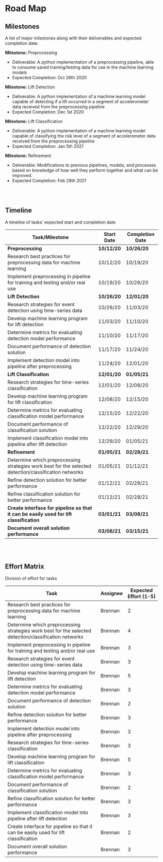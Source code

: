 # Road Map

## Milestones

A list of major milestones along with their deliverables and expected completion date. 

**Milestone:** Preprocessing
* Deliverable: A python implementation of a preprocessing pipeline, able to consume saved training/testing data for use in the machine learning models
* Expected Completion: Oct 26th 2020

**Milestone:** Lift Detection
* Deliverable: A python implementation of a machine learning model capable of detecting if a lift occurred in a segment of accelerometer data received from the preprocessing pipeline
* Expected Completion: Dec 1st 2020

**Milestone:** Lift Classification
* Deliverable: A python implementation of a machine learning model capable of classifying the risk level of a segment of accelerometer data received from the preprocessing pipeline
* Expected Completion: Jan 5th 2021

**Milestone:** Refinement
* Deliverable: Modifications to previous pipelines, models, and processes based on knowledge of how well they perform together and what can be improved.
* Expected Completion: Feb 28th 2021

<br></br>
## Timeline

A timeline of tasks' expected start and completion date

| Task/Milestone                                                                                        | Start Date | Completion Date |
|-------------------------------------------------------------------------------------------------------|------------|-----------------|
| **Preprocessing**                                                                                         | **10/12/20**   | **10/26/20**        |
| Research best practices for preprocessing data for machine learning                                   | 10/12/20   | 10/19/20        |
| Implement preprocessing in pipeline for training and testing and/or real use                          | 10/19/20   | 10/26/20        |
| **Lift Detection**                                                                                        | **10/26/20**   | **12/01/20**        |
| Research strategies for event detection using time-series data                                        | 10/26/20   | 11/03/20        |
| Develop machine learning program for lift detection                                                   | 11/03/20   | 11/10/20        |
| Determine metrics for evaluating detection model performance                                          | 11/10/20   | 11/17/20        |
| Document performance of detection solution                                                            | 11/17/20   | 11/24/20        |
| Implement detection model into pipeline after preprocessing                                           | 11/24/20   | 12/01/20        |
| **Lift Classification**                                                                                   | **12/01/20**   | **01/05/21**        |
| Research strategies for time-series classification                                                    | 12/01/20   | 12/08/20        |
| Develop machine learning program for lift classification                                              | 12/08/20   | 12/15/20        |
| Determine metrics for evaluating classification model performance                                     | 12/15/20   | 12/22/20        |
| Document performance of classification solution                                                       | 12/22/20   | 12/29/20        |
| Implement classification model into pipeline after lift detection                                     | 12/29/20   | 01/05/21        |
| **Refinement**                                                                                            | **01/05/21**   | **02/28/21**        |
| Determine which preprocessing strategies work best for the selected detection/classification networks | 01/05/21   | 01/12/21        |
| Refine detection solution for better performance                                                      | 01/12/21   | 02/28/21        |
| Refine classification solution for better performance                                                 | 01/12/21   | 02/28/21        |
| **Create interface for pipeline so that it can be easily used for lift classification**                   | **03/01/21**   | **03/08/21**        |
| **Document overall solution performance**                                                                 | **03/08/21**   | **03/15/21**        |

<br></br>
## Effort Matrix

Division of effort for tasks

| Task | Assignee | Expected Effort (1-5) | 
| ---  | ---      | ---             |
| Research best practices for preprocessing data for machine learning | Brennan | 2
| Determine which preprocessing strategies work best for the selected detection/classification networks | Brennan | 4
| Implement preprocessing in pipeline for training and testing and/or real use | Brennan | 3
| Research strategies for event detection using time-series data | Brennan | 3
| Develop machine learning program for lift detection | Brennan | 5
| Determine metrics for evaluating detection model performance | Brennan | 3
| Document performance of detection solution | Brennan | 2
| Refine detection solution for better performance | Brennan | 3
| Implement detection model into pipeline after preprocessing | Brennan | 3
| Research strategies for time-series classification | Brennan | 3
| Develop machine learning program for lift classification | Brennan | 5
| Determine metrics for evaluating classification model performance | Brennan | 3
| Document performance of classification solution | Brennan | 2
| Refine classification solution for better performance | Brennan | 3
| Implement classification model into pipeline after lift detection | Brennan | 3
| Create interface for pipeline so that it can be easily used for lift classification | Brennan | 2
| Document overall solution performance | Brennan | 3